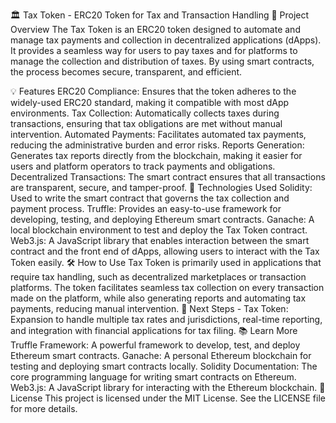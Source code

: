 🏛️ Tax Token - ERC20 Token for Tax and Transaction Handling
📝 Project Overview
The Tax Token is an ERC20 token designed to automate and manage tax payments and collection in decentralized applications (dApps). It provides a seamless way for users to pay taxes and for platforms to manage the collection and distribution of taxes. By using smart contracts, the process becomes secure, transparent, and efficient.

💡 Features
ERC20 Compliance: Ensures that the token adheres to the widely-used ERC20 standard, making it compatible with most dApp environments.
Tax Collection: Automatically collects taxes during transactions, ensuring that tax obligations are met without manual intervention.
Automated Payments: Facilitates automated tax payments, reducing the administrative burden and error risks.
Reports Generation: Generates tax reports directly from the blockchain, making it easier for users and platform operators to track payments and obligations.
Decentralized Transactions: The smart contract ensures that all transactions are transparent, secure, and tamper-proof.
🔧 Technologies Used
Solidity: Used to write the smart contract that governs the tax collection and payment process.
Truffle: Provides an easy-to-use framework for developing, testing, and deploying Ethereum smart contracts.
Ganache: A local blockchain environment to test and deploy the Tax Token contract.
Web3.js: A JavaScript library that enables interaction between the smart contract and the front end of dApps, allowing users to interact with the Tax Token easily.
🛠️ How to Use
Tax Token is primarily used in applications that require tax handling, such as decentralized marketplaces or transaction platforms.
The token facilitates seamless tax collection on every transaction made on the platform, while also generating reports and automating tax payments, reducing manual intervention.
🚀 Next Steps -
Tax Token: Expansion to handle multiple tax rates and jurisdictions, real-time reporting, and integration with financial applications for tax filing.
📚 Learn More
Truffle Framework: A powerful framework to develop, test, and deploy Ethereum smart contracts.
Ganache: A personal Ethereum blockchain for testing and deploying smart contracts locally.
Solidity Documentation: The core programming language for writing smart contracts on Ethereum.
Web3.js: A JavaScript library for interacting with the Ethereum blockchain.
📢 License
This project is licensed under the MIT License. See the LICENSE file for more details.
